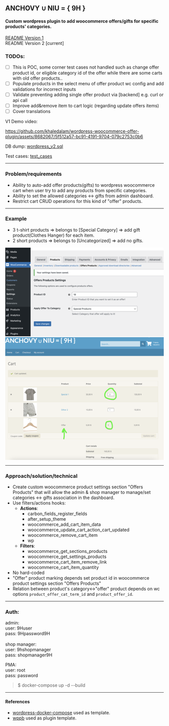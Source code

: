 ## ANCHOVY ∪ NIU = { 9H }

#### Custom wordpress plugin to add woocommerce offers/gifts for specific products' categories.

[README Version 1](README_v1.md)<br />
README Version 2 [current]

### TODOs:
- [ ] This is POC, some corner test cases not handled such as change offer product id, or eligible category id of the offer while there are some carts with old offer products..
- [ ] Populate products in the select menu of offer product wc config and add validations for incorrect inputs
- [ ] Validate preventing adding single offer product via [backend] e.g. curl or api call
- [ ] Improve add&remove item to cart logic (regarding update offers items)
- [ ] Cover translations 

V1 Demo video:


https://github.com/khaledalam/wordpress-woocommerce-offer-plugin/assets/8682067/5f512a57-bc91-4191-9704-079c2753c0b6





DB dump: [wordpress_v2.sql](./wordpress_v2.sql)

Test cases: [test_cases](./test_cases)

---

### Problem/requirements
- Ability to auto-add offer products(gifts) to wordpress woocommerce cart when user try to add any products from specific categories.
- Ability to set the allowed categories <-> gifts from admin dashboard.
- Restrict cart CRUD operations for this kind of "offer" products.

---
### Example

- 3 t-shirt products => belongs to [Special Category] => add gift product(Clothes Hanger) for each item.
- 2 short products => belongs to [Uncategorized] => add no gifts.

<img src="./admin.png"/><br/>
<img src="./cart.png"/>

----------------------------------------------------------------
### Approach/solution/technical
- Create custom woocommerce product settings section "Offers Products" that will allow the admin & shop manager to manage/set categories <-> gifts association in the dashboard.
- Use filters/actions hooks:
  - <b>Actions</b>:
    - carbon_fields_register_fields
    - after_setup_theme
    - woocommerce_add_cart_item_data
    - woocommerce_update_cart_action_cart_updated
    - woocommerce_remove_cart_item
    - wp
  - <b>Filters</b>:
    - woocommerce_get_sections_products 
    - woocommerce_get_settings_products
    - woocommerce_cart_item_remove_link
    - woocommerce_cart_item_quantity
- No hard-coded
- "Offer" product marking depends set product id in  woocommerce product settings section "Offers Products"
- Relation between product's category<->"offer" product depends on wc options `product_offer_cat_term_id` and `product_offer_id`.

---
### Auth:
admin:<br>
user: 9Huser<br>
pass: 9Hpassword9H<br><br>
shop manager:<br>
user: 9hshopmanager<br>
pass: shopmanager9H

PMA:<br>
user: root<br>
pass: password<br>


> $ docker-compose up -d --build



---
#### References
- [wordpress-docker-compose](https://github.com/kassambara/wordpress-docker-compose) used as template.
- [wppb](https://wppb.me/) used as plugin template.
